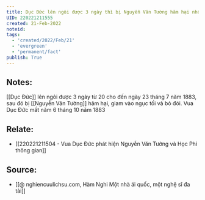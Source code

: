 ```yaml
---
title: Dục Đức lên ngôi được 3 ngày thì bị Nguyễn Văn Tường hãm hại nhốt vào ngục tối
UID: 220221211555
created: 21-Feb-2022
noteid:
tags:
  - 'created/2022/Feb/21'
  - 'evergreen'
  - 'permanent/fact'
publish: True
---
```

## Notes:
[[Dục Đức]] lên ngôi được 3 ngày từ 20 cho đến ngày 23 tháng 7 năm 1883, sau đó bị [[Nguyễn Văn Tường]] hãm hại, giam vào ngục tối và bỏ đói. Vua Dục Đức mất năm 6 tháng 10 năm 1883

## Relate:
- [[220221211504 - Vua Dục Đức phát hiện Nguyễn Văn Tường và Học Phi thông gian]]

## Source:
- [[@ nghiencuulichsu.com, Hàm Nghi Một nhà ái quốc, một nghệ sĩ đa tài]]





